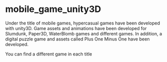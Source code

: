 # mobile_game_unity3D

Under the title of mobile games, hypercasual games have been developed with unity3D. Game assets and animations have been developed for Slumdunk, Paper3D, WaterBlomb games and different games. In addition, a digital puzzle game and assets called Plus One Minus One have been developed.

You can find a different game in each title
